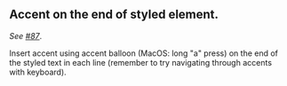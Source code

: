 ## Accent on the end of styled element.

_See [#87](https://github.com/ckeditor/ckeditor5-typing/issues/87)_.

Insert accent using accent balloon (MacOS: long "a" press) on the end of the styled text in each
line (remember to try navigating through accents with keyboard).
